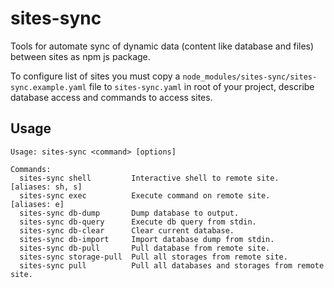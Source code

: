 # sites-sync

Tools for automate sync of dynamic data (content like database and files) between sites as npm js package.

To configure list of sites you must copy a `node_modules/sites-sync/sites-sync.example.yaml` file
to `sites-sync.yaml` in root of your project, describe database access and commands to access sites.

## Usage

```
Usage: sites-sync <command> [options]

Commands:
  sites-sync shell         Interactive shell to remote site.    [aliases: sh, s]
  sites-sync exec          Execute command on remote site.          [aliases: e]
  sites-sync db-dump       Dump database to output.
  sites-sync db-query      Execute db query from stdin.
  sites-sync db-clear      Clear current database.
  sites-sync db-import     Import database dump from stdin.
  sites-sync db-pull       Pull database from remote site.
  sites-sync storage-pull  Pull all storages from remote site.
  sites-sync pull          Pull all databases and storages from remote site.
```

